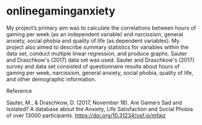 # onlinegaminganxiety
My project’s primary aim was to calculate the correlations between hours of gaming per week (as an independent variable) and narcissism, general anxiety, social phobia and quality of life (as dependent variables). My project also aimed to describe summary statistics for variables within the data set, conduct multiple linear regression, and produce graphs. Sauter and Draschkow's (2017) data set was used. Sauter and Draschkow's (2017) survey and data set consisted of questionnaire results about hours of gaming per week, narcissism, general anxiety, social phobia, quality of life, and other demographic information. 

Reference

Sauter, M., & Draschkow, D. (2017, November 18). Are Gamers Sad and Isolated? A database about the Anxiety, Life Satisfaction and Social Phobia of over 13000 participants. https://doi.org/10.31234/osf.io/mfajz

